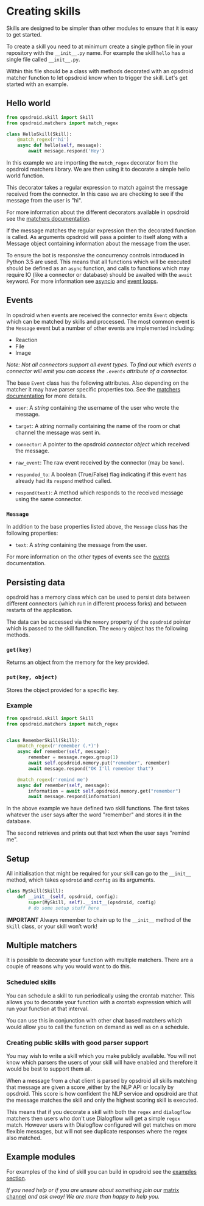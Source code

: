 # Creating skills

Skills are designed to be simpler than other modules to ensure that it is easy to get started.

To create a skill you need to at minimum create a single python file in your repository with the `__init__.py` name. For example the skill `hello` has a single file called `__init__.py`.

Within this file should be a class with methods decorated with an opsdroid matcher function to let opsdroid know when to trigger the skill. Let's get started with an example.

## Hello world

```python
from opsdroid.skill import Skill
from opsdroid.matchers import match_regex

class HelloSkill(Skill):
    @match_regex(r'hi')
    async def hello(self, message):
        await message.respond('Hey')
```

In this example we are importing the `match_regex` decorator from the opsdroid matchers library. We are then using it to decorate a simple hello world function.

This decorator takes a regular expression to match against the message received from the connector. In this case we are checking to see if the message from the user is "hi".

For more information about the different decorators available in opsdroid see the [matchers documentation](../tutorials/introduction.md#matchers-available).

If the message matches the regular expression then the decorated function is called. As arguments opsdroid will pass a pointer to itself along with a Message object containing information about the message from the user.

To ensure the bot is responsive the concurrency controls introduced in Python 3.5 are used. This means that all functions which will be executed should be defined as an `async` function, and calls to functions which may require IO (like a connector or database) should be awaited with the `await` keyword. For more information see [asyncio](https://docs.python.org/3/library/asyncio.html) and [event loops](https://docs.python.org/3/library/asyncio-eventloop.html).

## Events

In opsdroid when events are received the connector emits `Event` objects which can be matched by skills and processed. The most common event is the `Message` event but a number of other events are implemented including:

* Reaction
* File
* Image

_Note: Not all connectors support all event types. To find out which events a connector will emit you can access the `.events` attribute of a connector._


The base `Event` class has the following attributes. Also depending on the matcher it may have parser specific properties too. See the [matchers documentation](../tutorials/introduction.md#matchers-available) for more details.


* `user`: A _string_ containing the username of the user who wrote the message.

* `target`: A _string_ normally containing the name of the room or chat channel the message was sent in.

* `connector`: A pointer to the opsdroid _connector object_ which received the message.

* `raw_event`: The raw event received by the connector (may be `None`).

* `responded_to`: A boolean (True/False) flag indicating if this event has already had its `respond` method called.

* `respond(text)`: A method which responds to the received message using the same connector.


### `Message`

In addition to the base properties listed above, the `Message` class has the following properties:

* `text`: A _string_ containing the message from the user.


For more information on the other types of events see the [events](events.md) documentation.

## Persisting data

opsdroid has a memory class which can be used to persist data between different connectors (which run in different process forks) and between restarts of the application.

The data can be accessed via the `memory` property of the `opsdroid` pointer which is passed to the skill function. The `memory` object has the following methods.

### `get(key)`

Returns an object from the memory for the key provided.

### `put(key, object)`

Stores the object provided for a specific key.

### Example

```python
from opsdroid.skill import Skill
from opsdroid.matchers import match_regex


class RememberSkill(Skill):
    @match_regex(r'remember (.*)')
    async def remember(self, message):
        remember = message.regex.group(1)
        await self.opsdroid.memory.put("remember", remember)
        await message.respond("OK I'll remember that")

    @match_regex(r'remind me')
    async def remember(self, message):
        information = await self.opsdroid.memory.get("remember")
        await message.respond(information)
```

In the above example we have defined two skill functions. The first takes whatever the user says after the word "remember" and stores it in the database.

The second retrieves and prints out that text when the user says "remind me".

## Setup

All initialisation that might be required for your skill can go to the `__init__` method, which takes `opsdroid` and `config` as its arguments.

```python
class MySkill(Skill):
    def __init__(self, opsdroid, config):
        super(MySkill, self).__init__(opsdroid, config)
        # do some setup stuff here
```

**IMPORTANT** Always remember to chain up to the `__init__` method of the `Skill` class, or your skill won’t work!

## Multiple matchers

It is possible to decorate your function with multiple matchers. There are a couple of reasons why you would want to do this.

### Scheduled skills

You can schedule a skill to run periodically using the crontab matcher. This allows you to decorate your function with a crontab expression which will run your function at that interval.

You can use this in conjunction with other chat based matchers which would allow you to call the function on demand as well as on a schedule.

### Creating public skills with good parser support

You may wish to write a skill which you make publicly available. You will not know which parsers the users of your skill will have enabled and therefore it would be best to support them all.

When a message from a chat client is parsed by opsdroid all skills matching that message are given a score ,either by the NLP API or locally by opsdroid. This score is how confident the NLP service and opsdroid are that the message matches the skill and only the highest scoring skill is executed.

This means that if you decorate a skill with both the `regex` and `dialogflow` matchers then users who don't use Dialogflow will get a simple `regex` match. However users with Dialogflow configured will get matches on more flexible messages, but will not see duplicate responses where the regex also matched.

## Example modules

For examples of the kind of skill you can build in opsdroid see the [examples section](../examples/introduction.md).

*If you need help or if you are unsure about something join our* [matrix channel](https://riot.im/app/#/room/#opsdroid-general:matrix.org) *and ask away! We are more than happy to help you.*

